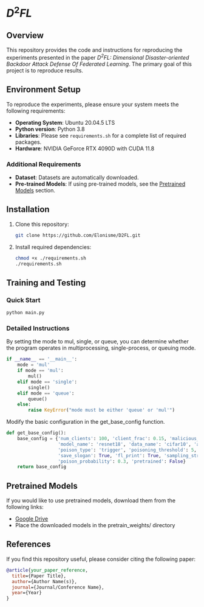 # $D^2FL$ 

## Overview

This repository provides the code and instructions for reproducing the experiments presented in the paper  *$D^2FL$: Dimensional Disaster-oriented Backdoor Attack Defense Of Federated Learning*. The primary goal of this project is to reproduce results.

## Environment Setup

To reproduce the experiments, please ensure your system meets the following requirements: 

- **Operating System**: Ubuntu 20.04.5 LTS
- **Python version**: Python 3.8
-  **Libraries**: Please see `requirements.sh` for a complete list of required packages. 
- **Hardware**: NVIDIA GeForce RTX 4090D with CUDA 11.8

### Additional Requirements 

- **Dataset**: Datasets are automatically downloaded.
- **Pre-trained Models**: If using pre-trained models, see the [Pretrained Models](#pretrained-models) section.

## Installation

1.  Clone this repository:
    ```sh
    git clone https://github.com/Elonisme/D2FL.git
    ```

2. Install required dependencies:
    ```sh
    chmod +x ./requirements.sh
    ./requirements.sh
    ```

## Training and Testing
### Quick Start
```sh
python main.py
```

### Detailed Instructions
By setting the mode to mul, single, or queue, you can determine whether the program operates in multiprocessing, single-process, or queuing mode.
```python
if __name__ == '__main__':
    mode = 'mul'
    if mode == 'mul':
        mul()
    elif mode == 'single':
        single()
    elif mode == 'queue':
        queue()
    else:
        raise KeyError("mode must be either 'queue' or 'mul'")
```

Modify the basic configuration in the get_base_config function.
```python
def get_base_config():
    base_config = {'num_clients': 100, 'client_frac': 0.15, 'malicious_rate': 0.2,
                   'model_name': 'resnet18', 'data_name': 'cifar10', 'aggregate_type': 'flame',
                   'poison_type': 'trigger', 'poisoning_threshold': 5, 'num_epochs': 50,
                   'save_slogan': True, 'fl_print': True, 'sampling_stride': 2, 'alpha': 0.5,
                   'poison_probability': 0.3, 'pretrained': False}
    return base_config
```


## Pretrained Models
If you would like to use pretrained models, download them from the following links:
- [Google Drive](https://drive.google.com/drive/folders/10CkBB68cRyZNjqUdrNnXUHaV8UznF0P9?usp=drive_link)
- Place the downloaded models in the pretrain_weights/ directory 

## References

If you find this repository useful, please consider citing the following paper:

``` bibtex
@article{your_paper_reference,
  title={Paper Title},
  author={Author Name(s)},
  journal={Journal/Conference Name},
  year={Year}
}
```

